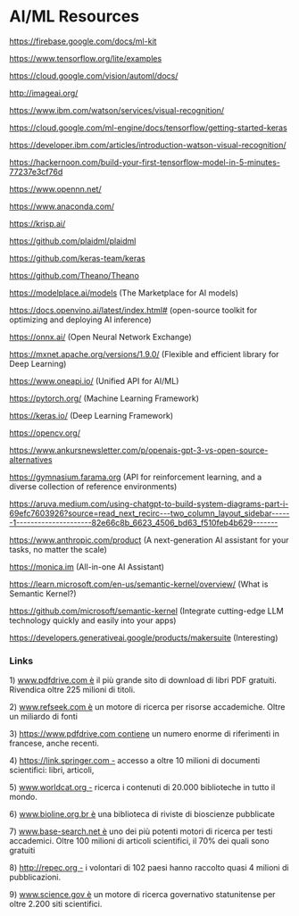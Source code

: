 # AI/ML Resources

https://firebase.google.com/docs/ml-kit

https://www.tensorflow.org/lite/examples

https://cloud.google.com/vision/automl/docs/

http://imageai.org/

https://www.ibm.com/watson/services/visual-recognition/

https://cloud.google.com/ml-engine/docs/tensorflow/getting-started-keras

https://developer.ibm.com/articles/introduction-watson-visual-recognition/

https://hackernoon.com/build-your-first-tensorflow-model-in-5-minutes-77237e3cf76d

https://www.opennn.net/

https://www.anaconda.com/

https://krisp.ai/

https://github.com/plaidml/plaidml

https://github.com/keras-team/keras

https://github.com/Theano/Theano

https://modelplace.ai/models (The Marketplace for AI models)

https://docs.openvino.ai/latest/index.html# (open-source toolkit for optimizing and deploying AI inference)

https://onnx.ai/ (Open Neural Network Exchange)

https://mxnet.apache.org/versions/1.9.0/ (Flexible and efficient
library for Deep Learning)

https://www.oneapi.io/ (Unified API for AI/ML)

https://pytorch.org/ (Machine Learning Framework)

https://keras.io/ (Deep Learning Framework)

https://opencv.org/

https://www.ankursnewsletter.com/p/openais-gpt-3-vs-open-source-alternatives

https://gymnasium.farama.org (API for reinforcement learning, and a diverse collection of reference environments)

https://aruva.medium.com/using-chatgpt-to-build-system-diagrams-part-i-69efc7603926?source=read_next_recirc---two_column_layout_sidebar------1---------------------82e66c8b_6623_4506_bd63_f510feb4b629-------

https://www.anthropic.com/product (A next-generation AI assistant for your tasks, no matter the scale)

https://monica.im (All-in-one AI Assistant)

https://learn.microsoft.com/en-us/semantic-kernel/overview/ (What is Semantic Kernel?)

https://github.com/microsoft/semantic-kernel (Integrate cutting-edge LLM technology quickly and easily into your apps)

https://developers.generativeai.google/products/makersuite (Interesting)

### Links

1) www.pdfdrive.com è il più grande sito di download di libri PDF gratuiti. Rivendica oltre 225 milioni di titoli.

2) www.refseek.com è un motore di ricerca per risorse accademiche. Oltre un miliardo di fonti

3) https://www.pdfdrive.com contiene un numero enorme di riferimenti in francese, anche recenti.

4) https://link.springer.com - accesso a oltre 10 milioni di documenti scientifici: libri, articoli,

5) www.worldcat.org - ricerca i contenuti di 20.000 biblioteche in tutto il mondo.

6) www.bioline.org.br è una biblioteca di riviste di bioscienze pubblicate

7) www.base-search.net è uno dei più potenti motori di ricerca per testi accademici. Oltre 100 milioni di articoli scientifici, il 70% dei quali sono gratuiti

8) http://repec.org - i volontari di 102 paesi hanno raccolto quasi 4 milioni di pubblicazioni.

9) www.science.gov è un motore di ricerca governativo statunitense per oltre 2.200 siti scientifici.